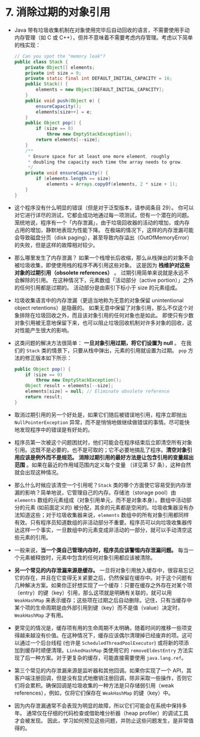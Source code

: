 # 7. 消除过期的对象引用

-   Java 带有垃圾收集机制在对象使用完毕后自动回收的语言，不需要使用手动内存管理（如 C 或 C++），但并不意味着不需要考虑内存管理。考虑以下简单的栈实现：


    ```java
    // Can you spot the "memory leak"?
    public class Stack {
        private Object[] elements;
        private int size = 0;
        private static final int DEFAULT_INITIAL_CAPACITY = 16;
        public Stack() {
            elements = new Object[DEFAULT_INITIAL_CAPACITY];
        }
        public void push(Object e) {
            ensureCapacity();
            elements[size++] = e;
        }
        public Object pop() {
            if (size == 0)
                throw new EmptyStackException();
            return elements[--size];
        }
        /**
         * Ensure space for at least one more element, roughly
         * doubling the capacity each time the array needs to grow.
         */
        private void ensureCapacity() {
            if (elements.length == size)
                elements = Arrays.copyOf(elements, 2 * size + 1);
        }
    }
    ```

-   这个程序没有什么明显的错误（但是对于泛型版本，请参阅条目 29）。 你可以对它进行详尽的测试，它都会成功地通过每一项测试，但有一个潜在的问题。 笼统地说，程序有一个「内存泄漏」，由于垃圾回收器的活动的增加，或内存占用的增加，静默地表现为性能下降。 在极端的情况下，这样的内存泄漏可能会导致磁盘分页（disk paging），甚至导致内存溢出（OutOfMemoryError）的失败，但是这样的故障相对较少。
-   那么哪里发生了内存泄漏？ 如果一个栈增长后收缩，那么从栈弹出的对象不会被垃圾收集，即使使用栈的程序不再引用这些对象。 这是因为 **栈维护对这些对象的过期引用（obsolete references）** 。 过期引用简单来说就是永远不会解除的引用。 在这种情况下，元素数组「活动部分（active portion）」之外的任何引用都是过期的。 活动部分是由索引下标小于 size 的元素组成。
-   垃圾收集语言中的内存泄漏（更适当地称为无意的对象保留 unintentional object retentions）是隐蔽的。 如果无意中保留了对象引用，那么不仅这个对象排除在垃圾回收之外，而且该对象引用的任何对象也是如此。 即使只有少数对象引用被无意地保留下来，也可以阻止垃圾回收机制对许多对象的回收，这对性能产生很大的影响。
-   这类问题的解决方法很简单： **一旦对象引用过期，将它们设置为 null** 。 在我们的 `Stack` 类的情景下，只要从栈中弹出，元素的引用就设置为过期。 `pop` 方法的修正版本如下所示：
    ```java
    public Object pop() {
        if (size == 0)
            throw new EmptyStackException();
        Object result = elements[--size];
        elements[size] = null; // Eliminate obsolete reference
        return result;
    }
    ```
-   取消过期引用的另一个好处是，如果它们随后被错误地引用，程序立即抛出 `NullPointerException` 异常，而不是悄悄地做继续做错误的事情。尽可能快地发现程序中的错误是有好处的。
-   程序员第一次被这个问题困扰时，他们可能会在程序结束后立即清空所有对象引用。这既不是必要的，也不是可取的；它不必要地搞乱了程序。**清空对象引用应该是例外而不是规范。**  **消除过期引用的最好方法是让包含引用的变量超出范围** 。如果在最近的作用域范围内定义每个变量 （详见第 57 条），这种自然就会出现这种情况。
-   那么什么时候应该清空一个引用呢？`Stack` 类的哪个方面使它容易受到内存泄漏的影响？简单地说，它管理自己的内存。存储池（storage pool）由 `elements` 数组的元素组成（对象引用单元，而不是对象本身）。数组中活动部分的元素 (如前面定义的) 被分配，其余的元素都是空闲的。垃圾收集器没有办法知道这些；对于垃圾收集器来说，`elements` 数组中的所有对象引用都同样有效。只有程序员知道数组的非活动部分不重要。程序员可以向垃圾收集器传达这样一个事实，一旦数组中的元素变成非活动的一部分，就可以手动清空这些元素的引用。
-   一般来说，**当一个类自己管理内存时，程序员应该警惕内存泄漏问题。** 每当一个元素被释放时，元素中包含的任何对象引用都应该被清除。
-   **另一个常见的内存泄漏来源是缓存。** 一旦将对象引用放入缓存中，很容易忘记它的存在，并且在它变得无关紧要之后，仍然保留在缓存中。对于这个问题有几种解决方案。如果你正好想实现了一个缓存：只要在缓存之外存在对某个项（entry）的键（key）引用，那么这项就是明确有关联的，就可以用 `WeakHashMap` 来表示缓存；这些项在过期之后自动删除。记住，只有当缓存中某个项的生命周期是由外部引用到键（key）而不是值（value）决定时，`WeakHashMap` 才有用。
-   更常见的情况是，缓存项有用的生命周期不太明确，随着时间的推移一些项变得越来越没有价值。在这种情况下，缓存应该偶尔清理掉已经废弃的项。这可以通过一个后台线程 (也许是 `ScheduledThreadPoolExecutor`) 或将新的项添加到缓存时顺便清理。`LinkedHashMap` 类使用它的 `removeEldestEntry` 方法实现了后一种方案。对于更复杂的缓存，可能直接需要使用 `java.lang.ref`。
-   第三个常见的内存泄漏来源是监听器和其他回调。如果你实现了一个 API，其客户端注册回调，但是没有显式地撤销注册回调，除非采取一些操作，否则它们将会累积。确保回调是垃圾收集的一种方法是只存储弱引用（weak references），例如，仅将它们保存在 `WeakHashMap` 的键（key）中。
-   因为内存泄漏通常不会表现为明显的故障，所以它们可能会在系统中保持多年。 通常仅在仔细的代码检查或借助堆分析器（heap profiler）的调试工具才会被发现。 因此，学习如何预见这些问题，并防止这些问题发生，是非常值得的。
